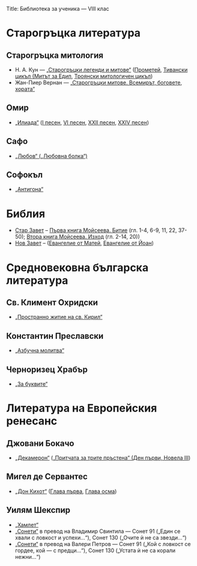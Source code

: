 Title: Библиотека за ученика — VIII клас

# Старогръцка литература

## Старогръцка митология
* Н. А. Кун — [„Старогръцки легенди и митове“](/text/2428) ([Прометей](/text/2428/18#textstart), [Тивански цикъл (Митът за Едип](/text/2428/127#textstart), [Троянски митологичен цикъл](/text/2428/66#textstart))
* Жан-Пиер Вернан — [„Старогръцки митове. Всемирът, боговете, хората“](/text/1840)
## Омир
* [„Илиада“](/text/2033) ([I песен](/text/2033#textstart), [VI песен](/text/2033/7), [ХХII песен](/text/2033/23), [ХХIV песен](/text/2033/25))
## Сафо
* [„Любов“ („Любовна болка“)](/text/13311)
## Софокъл
* [„Антигона“](/text/2796)

# Библия
* [Стар Завет](/text/2255) – [Първа книга Мойсеева. Битие](/text/2255#textstart) (гл. 1-4, 6-9, 11, 22, 37-50); [Втора книга Мойсеева. Изход](/text/2255/2#textstart) (гл. 2-14, 20))
* [Нов Завет](/text/2256) – ([Евангелие от Матей](/text/2256#textstart), [Евангелие от Йоан](/text/2256/4#textstart))

# Средновековна българска литература
## Св. Климент Охридски
* [„Пространно житие на св. Кирил“](/text/11548)
## Константин Преславски
* [„Азбучна молитва“](/text/16236)
## Черноризец Храбър
* [„За буквите“](/text/16262)

# Литература на Европейския ренесанс
## Джовани Бокачо
* [„Декамерон“](/text/5473) ([„Притчата за трите пръстена“ (Ден първи, Новела III](/text/5473/6#textstart))
## Мигел де Сервантес
* [„Дон Кихот“](/text/42025) ([Глава първа](/text/42025/2#textstart), [Глава осма](/text/42025/9#textstart))
## Уилям Шекспир
* [„Хамлет“](/text/4531)
* [„Сонети“](/text/11153) в превод на Владимир Свинтила — Сонет 91 („Един се хвали с ловкост и успехи…“), Сонет 130 („Очите ѝ не са звезди…“)
* [„Сонети“](/text/11153) в превод на Валери Петров — Сонет 91 („Кой с ловкост се гордее, кой — с предци…“), Сонет 130 („Устата ѝ не са корали нежни…“)
